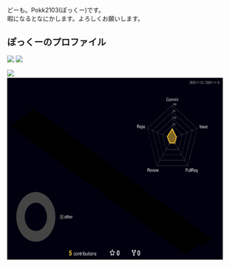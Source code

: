 どーも。Pokk2103(ぽっくー)です。<br />
暇になるとなにかします。よろしくお願いします。

<h2>ぽっくーのプロファイル</h2>

<img src="https://github-readme-stats.vercel.app/api?username=Pokk2103&show_icons=true&cache_seconds=86400&theme=ambient_gradient"> <img src="https://github-readme-stats.vercel.app/api/top-langs/?username=Pokk2103&layout=compact">

<img src="https://github-profile-trophy.vercel.app/?username=Pokk2103&theme=darkhub">
<img src="./profile-3d-contrib/profile-night-rainbow.svg" width="640" height="425">
